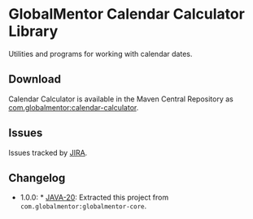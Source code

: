 # GlobalMentor Calendar Calculator Library

Utilities and programs for working with calendar dates.

## Download

Calendar Calculator is available in the Maven Central Repository as [com.globalmentor:calendar-calculator](https://search.maven.org/#search%7Cga%7C1%7Cg%3A%22com.globalmentor%22%20AND%20a%3A%22calendar-calculator%22).

## Issues

Issues tracked by [JIRA](https://globalmentor.atlassian.net/projects/JAVA).

## Changelog

- 1.0.0: * [JAVA-20](https://globalmentor.atlassian.net/browse/JAVA-20): Extracted this project from `com.globalmentor:globalmentor-core`.
